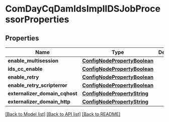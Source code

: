 # ComDayCqDamIdsImplIDSJobProcessorProperties

## Properties
Name | Type | Description | Notes
------------ | ------------- | ------------- | -------------
**enable_multisession** | [**ConfigNodePropertyBoolean**](ConfigNodePropertyBoolean.md) |  | [optional] 
**ids_cc_enable** | [**ConfigNodePropertyBoolean**](ConfigNodePropertyBoolean.md) |  | [optional] 
**enable_retry** | [**ConfigNodePropertyBoolean**](ConfigNodePropertyBoolean.md) |  | [optional] 
**enable_retry_scripterror** | [**ConfigNodePropertyBoolean**](ConfigNodePropertyBoolean.md) |  | [optional] 
**externalizer_domain_cqhost** | [**ConfigNodePropertyString**](ConfigNodePropertyString.md) |  | [optional] 
**externalizer_domain_http** | [**ConfigNodePropertyString**](ConfigNodePropertyString.md) |  | [optional] 

[[Back to Model list]](../README.md#documentation-for-models) [[Back to API list]](../README.md#documentation-for-api-endpoints) [[Back to README]](../README.md)


